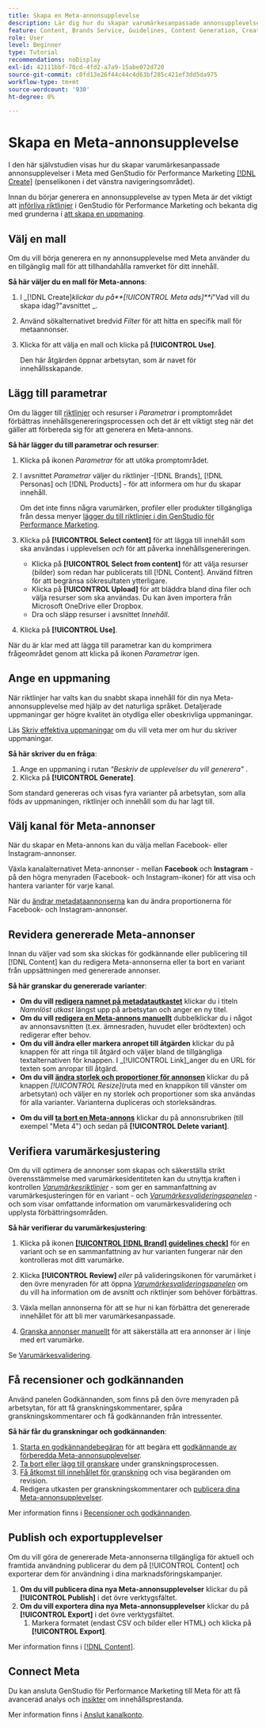 ```yaml
---
title: Skapa en Meta-annonsupplevelse
description: Lär dig hur du skapar varumärkesanpassade annonsupplevelser i Meta - för Facebook eller Instagram - med Adobe GenStudio för Performance Marketing.
feature: Content, Brands Service, Guidelines, Content Generation, Create, Experiences, Variant Generation
role: User
level: Beginner
type: Tutorial
recommendations: noDisplay
exl-id: 42111bbf-70cd-4fd2-a7a9-15abe072d720
source-git-commit: c0fd13e26f44c44c4d63bf285c421ef3dd5da975
workflow-type: tm+mt
source-wordcount: '930'
ht-degree: 0%

---
```


# Skapa en Meta-annonsupplevelse

I den här självstudien visas hur du skapar varumärkesanpassade annonsupplevelser i Meta med GenStudio för Performance Marketing [[!DNL Create]](/help/user-guide/create/overview.md) (penselikonen i det vänstra navigeringsområdet).

Innan du börjar generera en annonsupplevelse av typen Meta är det viktigt att [införliva riktlinjer](/help/user-guide/guidelines/add-guidelines.md) i GenStudio för Performance Marketing och bekanta dig med grunderna i [att skapa en uppmaning](/help/user-guide/effective-prompts.md).

## Välj en mall

Om du vill börja generera en ny annonsupplevelse med Meta använder du en tillgänglig mall för att tillhandahålla ramverket för ditt innehåll.

**Så här väljer du en mall för Meta-annons**:

1. I _[!DNL Create]_klickar du på&#x200B;**[!UICONTROL Meta ads]**i_&quot;Vad vill du skapa idag?&quot;avsnittet _.
1. Använd sökalternativet bredvid _Filter_ för att hitta en specifik mall för metaannonser.
1. Klicka för att välja en mall och klicka på **[!UICONTROL Use]**.

   Den här åtgärden öppnar arbetsytan, som är navet för innehållsskapande.

## Lägg till parametrar

Om du lägger till [riktlinjer](/help/user-guide/guidelines/overview.md) och resurser i _Parametrar_ i promptområdet förbättras innehållsgenereringsprocessen och det är ett viktigt steg när det gäller att förbereda sig för att generera en Meta-annons.

**Så här lägger du till parametrar och resurser**:

1. Klicka på ikonen _Parametrar_ för att utöka promptområdet.
1. I avsnittet _Parametrar_ väljer du riktlinjer -[!DNL Brands], [!DNL Personas] och [!DNL Products] - för att informera om hur du skapar innehåll.

   Om det inte finns några varumärken, profiler eller produkter tillgängliga från dessa menyer [lägger du till riktlinjer i din GenStudio för Performance Marketing](/help/user-guide/guidelines/add-guidelines.md).

1. Klicka på **[!UICONTROL Select content]** för att lägga till innehåll som ska användas i upplevelsen *och* för att påverka innehållsgenereringen.
   * Klicka på **[!UICONTROL Select from content]** för att välja resurser (bilder) som redan har publicerats till [!DNL Content]. Använd filtren för att begränsa sökresultaten ytterligare.
   * Klicka på **[!UICONTROL Upload]** för att bläddra bland dina filer och välja resurser som ska användas. Du kan även importera från Microsoft OneDrive eller Dropbox.
   * Dra och släpp resurser i avsnittet _Innehåll_.
1. Klicka på **[!UICONTROL Use]**.

När du är klar med att lägga till parametrar kan du komprimera frågeområdet genom att klicka på ikonen _Parametrar_ igen.

## Ange en uppmaning

När riktlinjer har valts kan du snabbt skapa innehåll för din nya Meta-annonsupplevelse med hjälp av det naturliga språket. Detaljerade uppmaningar ger högre kvalitet än otydliga eller obeskrivliga uppmaningar.

Läs [Skriv effektiva uppmaningar](/help/user-guide/effective-prompts.md) om du vill veta mer om hur du skriver uppmaningar.

**Så här skriver du en fråga**:

1. Ange en uppmaning i rutan _&quot;Beskriv de upplevelser du vill generera&quot;_ .
1. Klicka på **[!UICONTROL Generate]**.

Som standard genereras och visas fyra varianter på arbetsytan, som alla föds av uppmaningen, riktlinjer och innehåll som du har lagt till.

## Välj kanal för Meta-annonser

När du skapar en Meta-annons kan du välja mellan Facebook- eller Instagram-annonser.

Växla kanalalternativet Meta-annonser - mellan **Facebook** och **Instagram** - på den högra menyraden (Facebook- och Instagram-ikoner) för att visa och hantera varianter för varje kanal.

När du [ändrar metadataannonserna](#revise-generated-meta-ads) kan du ändra proportionerna för Facebook- och Instagram-annonser.

## Revidera genererade Meta-annonser

Innan du väljer vad som ska skickas för godkännande eller publicering till [!DNL Content] kan du redigera Meta-annonserna eller ta bort en variant från uppsättningen med genererade annonser.

**Så här granskar du genererade varianter**:

* **Om du vill [redigera namnet på metadatautkastet](/help/user-guide/create/manage-variants.md#change-draft-name)** klickar du i titeln _Namnlöst utkast_ längst upp på arbetsytan och anger en ny titel.
* **Om du vill [redigera en Meta-annons manuellt](/help/user-guide/create/manage-variants.md#manually-edit-text)** dubbelklickar du i något av annonsavsnitten (t.ex. ämnesraden, huvudet eller brödtexten) och redigerar efter behov.
* **Om du vill ändra eller markera anropet till åtgärden** klickar du på knappen för att ringa till åtgärd och väljer bland de tillgängliga textalternativen för knappen. I _[!UICONTROL Link]_anger du en URL för texten som anropar till åtgärd.
* **Om du vill [ändra storlek och proportioner för annonsen](/help/user-guide/create/manage-variants.md#change-aspect-ratio)** klickar du på knappen _[!UICONTROL Resize]_(ruta med en knappikon till vänster om arbetsytan) och väljer en ny storlek och proportioner som ska användas för alla varianter. Varianterna dupliceras och storleksändras.
<!-- * **To [regenerate a section of a variant](/help/user-guide/create/manage-variants.md#re-generate-sections)**, click an editable text field and use the _[!UICONTROL Suggested edits]_ options or enter a new prompt and click **[!UICONTROL Generate]**.
* **To [crop or reposition images](/help/user-guide/create/manage-variants.md#crop-assets)**, hover over an image, click **[!UICONTROL Apply Crop]**, and adjust the image size and placement. -->
* **Om du vill [ta bort en Meta-annons](/help/user-guide/create/manage-variants.md#delete-variant)** klickar du på annonsrubriken (till exempel &quot;Meta 4&quot;) och sedan på **[!UICONTROL Delete variant]**.

## Verifiera varumärkesjustering

Om du vill optimera de annonser som skapas och säkerställa strikt överensstämmelse med varumärkesidentiteten kan du utnyttja kraften i kontrollen [_Varumärkesriktlinjer_](/help/user-guide/guidelines/brand-validation.md#brand-guidelines-check) - som ger en sammanfattning av varumärkesjusteringen för en variant - och [_Varumärkesvalideringspanelen_](/help/user-guide/guidelines/brand-validation.md#brand-validation-panel) - och som visar omfattande information om varumärkesvalidering och upplysta förbättringsområden.

**Så här verifierar du varumärkesjustering**:

1. Klicka på ikonen [**[!UICONTROL [!DNL Brand] guidelines check]**](/help/user-guide/guidelines/brand-validation.md#brand-guidelines-check) för en variant och se en sammanfattning av hur varianten fungerar när den kontrolleras mot ditt varumärke.
1. Klicka **[!UICONTROL Review]** _eller_ på valideringsikonen för varumärket i den övre menyraden för att öppna [_Varumärkesvalideringspanelen_](/help/user-guide/guidelines/brand-validation.md#brand-validation-panel) om du vill ha information om de avsnitt och riktlinjer som behöver förbättras.

1. Växla mellan annonserna för att se hur ni kan förbättra det genererade innehållet för att bli mer varumärkesanpassade.
1. [Granska annonser manuellt](#revise-generated-meta-ads) för att säkerställa att era annonser är i linje med ert varumärke.

Se [Varumärkesvalidering](/help/user-guide/guidelines/brand-validation.md).

## Få recensioner och godkännanden

Använd panelen Godkännanden, som finns på den övre menyraden på arbetsytan, för att få granskningskommentarer, spåra granskningskommentarer och få godkännanden från intressenter.

**Så här får du granskningar och godkännanden**:

1. [Starta en godkännandebegäran](/help/user-guide/approvals/request-review.md) för att begära ett [godkännande av förberedda Meta-annonsupplevelser](/help/user-guide/approvals/approve-content.md).
1. [Ta bort eller lägg till granskare](/help/user-guide/approvals/review-and-edit.md#manage-approvals) under granskningsprocessen.
1. [Få åtkomst till innehållet för granskning](/help/user-guide/approvals/review-and-edit.md#access-content-for-review) och visa begäranden om revision.
1. Redigera utkasten per granskningskommentarer och [publicera dina Meta-annonsupplevelser](#publish-and-export-experience).

Mer information finns i [Recensioner och godkännanden](/help/user-guide/approvals/overview.md).

## Publish och exportupplevelser

Om du vill göra de genererade Meta-annonserna tillgängliga för aktuell och framtida användning publicerar du dem på [!UICONTROL Content] och exporterar dem för användning i dina marknadsföringskampanjer.

1. **Om du vill publicera dina nya Meta-annonsupplevelser** klickar du på **[!UICONTROL Publish]** i det övre verktygsfältet.
1. **Om du vill exportera dina nya Meta-annonsupplevelser** klickar du på **[!UICONTROL Export]** i det övre verktygsfältet.
   1. Markera formatet (endast CSV och bilder eller HTML) och klicka på **[!UICONTROL Export]**.

Mer information finns i [[!DNL Content]](/help/user-guide/content/overview.md#search-and-find-approved-content).

## Connect Meta

Du kan ansluta GenStudio för Performance Marketing till Meta för att få avancerad analys och [insikter](/help/user-guide/insights/overview.md) om innehållsprestanda.

Mer information finns i [Anslut kanalkonto](/help/user-guide/insights/connect-channel.md).
